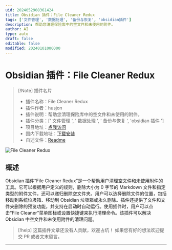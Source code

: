 ```yaml
---
uid: 2024052908361424
title: Obsidian 插件：File Cleaner Redux
tags: ['文件管理', '数据处理', '备份与恢复', 'obsidian插件']
description: 帮助您清理保险库中的空文件和未使用的附件。
author: AI
type: auto
draft: false
editable: false
modified: 20240101000000
---
```


# Obsidian 插件：File Cleaner Redux

> [!Note] 插件名片
> - 插件名称：File Cleaner Redux
> - 插件作者：husjon
> - 插件说明：帮助您清理保险库中的空文件和未使用的附件。
> - 插件分类：[' 文件管理 ', ' 数据处理 ', ' 备份与恢复 ', 'obsidian 插件 ']
> - 项目地址：[点我访问](https://github.com/husjon/obsidian-file-cleaner-redux)
> - 国内下载地址：[下载安装](https://pkmer.cn/products/plugin/pluginMarket/?file-cleaner-redux)
> - 自述文件：[Readme](https://ghproxy.net/https://raw.githubusercontent.com/husjon/obsidian-file-cleaner-redux/main/README.md)

![File Cleaner Redux](https://cdn.pkmer.cn/covers/file-cleaner-redux.png!pkmer)

## 概述

Obsidian 插件“File Cleaner Redux”是一个帮助用户清理空文件和未使用附件的工具。它可以根据用户定义的规则，删除大小为 0 字节的 Markdown 文件和指定类型的附件文件，还可以递归删除空文件夹。用户可以选择删除文件的位置，包括移动到系统垃圾箱、移动到 Obsidian 垃圾箱或永久删除。插件还提供了文件和文件夹删除的预览功能，并支持在启动时自动运行。使用插件时，用户可以点击“File Cleaner”菜单图标或设置快捷键来执行清理命令。该插件可以解决 Obsidian 中空文件和未使用附件的清理问题。

> [!help]
> 这篇插件文章还没有人贡献，欢迎占坑！
> 如果您有好的想法欢迎提交 PR 或者文末留言。

---



